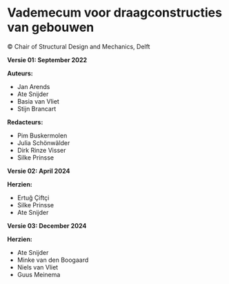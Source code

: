 # Vademecum voor draagconstructies van gebouwen

© Chair of Structural Design and Mechanics, Delft


**Versie 01: September 2022**

**Auteurs:**
- Jan Arends
- Ate Snijder
- Basia van Vliet
- Stijn Brancart

**Redacteurs:**
- Pim Buskermolen
- Julia Schönwälder
- Dirk Rinze Visser
- Silke Prinsse


**Versie 02: April 2024**

**Herzien:**
- Ertuğ Çiftçi
- Silke Prinsse
- Ate Snijder


**Versie 03: December 2024**

**Herzien:**
- Ate Snijder
- Minke van den Boogaard
- Niels van Vliet
- Guus Meinema